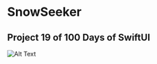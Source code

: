 # SnowSeeker

## Project 19 of 100 Days of SwiftUI

![Alt Text](https://github.com/kodegut/100DaysOfSwiftUI/blob/main/Images/SnowSeeker.gif)


